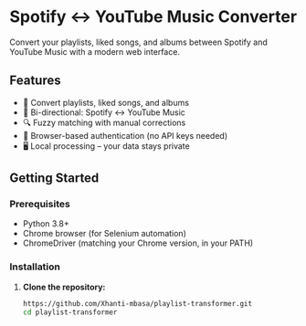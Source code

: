 # Spotify ↔ YouTube Music Converter

Convert your playlists, liked songs, and albums between Spotify and YouTube Music with a modern web interface.

## Features

- 🎵 Convert playlists, liked songs, and albums
- 🔄 Bi-directional: Spotify ↔ YouTube Music
- 🔍 Fuzzy matching with manual corrections
- 🔐 Browser-based authentication (no API keys needed)
- 🖥️ Local processing – your data stays private

## Getting Started

### Prerequisites

- Python 3.8+
- Chrome browser (for Selenium automation)
- ChromeDriver (matching your Chrome version, in your PATH)

### Installation

1. **Clone the repository:**
   ```sh
   https://github.com/Xhanti-mbasa/playlist-transformer.git
   cd playlist-transformer
